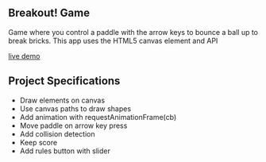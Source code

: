 ## Breakout! Game

Game where you control a paddle with the arrow keys to bounce a ball up to break bricks. This app uses the HTML5 canvas element and API

[live demo](https://breakout-game-jin.netlify.app/)

## Project Specifications

- Draw elements on canvas
- Use canvas paths to draw shapes
- Add animation with requestAnimationFrame(cb)
- Move paddle on arrow key press
- Add collision detection
- Keep score
- Add rules button with slider
